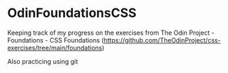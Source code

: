 # OdinFoundationsCSS

Keeping track of my progress on the exercises from The Odin Project - Foundations - CSS Foundations
(https://github.com/TheOdinProject/css-exercises/tree/main/foundations)

Also practicing using git